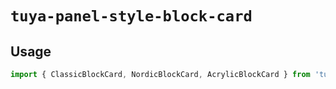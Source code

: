 # `tuya-panel-style-block-card`

## Usage

```jsx
import { ClassicBlockCard, NordicBlockCard, AcrylicBlockCard } from 'tuya-panel-style-block-card';
```
